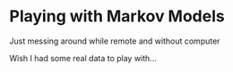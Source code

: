 # Playing with Markov Models

Just messing around while remote and without computer

Wish I had some real data to play with...

